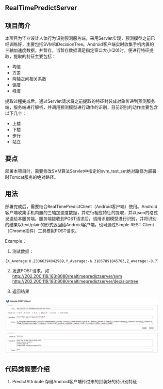 RealTimePredictServer
---

项目简介
---

本项目为毕业设计人体行为识别预测服务端，采用Servlet实现，预测模型之前已经训练好，主要包括SVM和DecisionTree。Android客户端实时收集手机内置的三轴加速度数据，并暂存。当暂存数据满足指定窗口大小(20)时，便进行特征提取，提取的特征主要包括：

- 均值
- 方差
- 两轴之间相关系数
- 偏度
- 峰度

提取过程完成后，通过Servlet请求将之前提取的特征封装成对象传递到预测服务端，服务端进行解析，并调用预测模型进行动作的识别，目前识别的动作主要包含以下几个：

- 上楼
- 下楼
- 步行
- 站立

要点
---

部署本项目时，需要修改SVM算法Servlet中指定的svm\_test\_set绝对路径为部署时Tomcat服务的绝对路径。

用法
---
部署完成后，需要结合RealTimePredictClient（Android客户端）使用。Android客户端收集手机内置的三轴加速度数据，并进行相应特征的提取，并以json的格式发送给本服务端，服务端接收到POST请求后，调用识别模型进行识别，并将识别的结果以text/plain的形式返回给Android客户端。也可通过Simple REST Client（Chrome插件）工具模拟POST请求。

Example：

1. 测试数据： 
```
{X_Average:8.23366394042969,Y_Average:-6.31057891845703,Z_Average:-0.774726,X_Deviation:0.82977,Y_Deviation:0.5929037,Z_Deviation:0.142005,XY_Correlation:-0.39356,YZ_Correlation:0.3101246,XZ_Correlation:-0.242845,X_Skewness:0.41335687,Y_Skewness:-1.32150137768,Z_Skewness:1.00981784,X_Kurtosis:-1.592978,Y_Kurtosis:1.176373,Z_Kurtosis:0.032665}
```
2. 发送POST请求，如
http://202.200.119.163:8080/realtimepredictserver/svm
http://202.200.119.163:8080/realtimepredictserver/decisiontree

3. 返回结果

![模拟请求](src/main/resources/request.jpg)

代码类简要介绍
---

1. PredictAttribute
存储Android客户端传过来的封装好的待识别特征